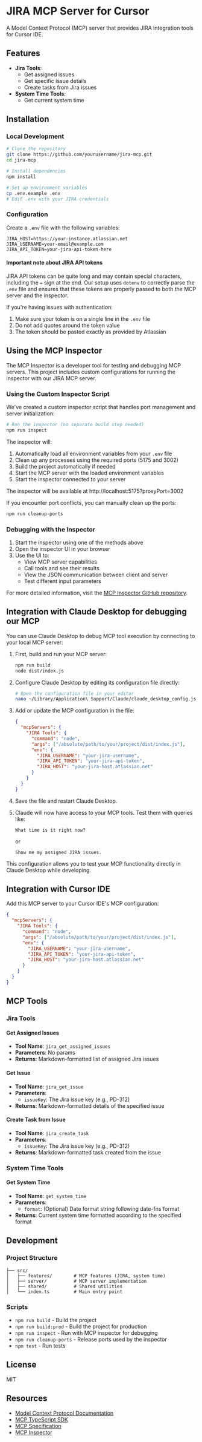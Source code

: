 # JIRA MCP Server for Cursor

A Model Context Protocol (MCP) server that provides JIRA integration tools for Cursor IDE.

## Features

- **Jira Tools**:
  - Get assigned issues
  - Get specific issue details
  - Create tasks from Jira issues
- **System Time Tools**:
  - Get current system time

## Installation

### Local Development

```bash
# Clone the repository
git clone https://github.com/yourusername/jira-mcp.git
cd jira-mcp

# Install dependencies
npm install

# Set up environment variables
cp .env.example .env
# Edit .env with your JIRA credentials
```

### Configuration

Create a `.env` file with the following variables:

```
JIRA_HOST=https://your-instance.atlassian.net
JIRA_USERNAME=your-email@example.com
JIRA_API_TOKEN=your-jira-api-token-here
```

#### Important note about JIRA API tokens

JIRA API tokens can be quite long and may contain special characters, including the `=` sign at the end. Our setup uses `dotenv` to correctly parse the `.env` file and ensures that these tokens are properly passed to both the MCP server and the inspector.

If you're having issues with authentication:

1. Make sure your token is on a single line in the `.env` file
2. Do not add quotes around the token value
3. The token should be pasted exactly as provided by Atlassian

## Using the MCP Inspector

The MCP Inspector is a developer tool for testing and debugging MCP servers. This project includes custom configurations for running the inspector with our JIRA MCP server.

### Using the Custom Inspector Script

We've created a custom inspector script that handles port management and server initialization:

```bash
# Run the inspector (no separate build step needed)
npm run inspect
```

The inspector will:

1. Automatically load all environment variables from your `.env` file
2. Clean up any processes using the required ports (5175 and 3002)
3. Build the project automatically if needed
4. Start the MCP server with the loaded environment variables
5. Start the inspector connected to your server

The inspector will be available at http://localhost:5175?proxyPort=3002

If you encounter port conflicts, you can manually clean up the ports:

```bash
npm run cleanup-ports
```

### Debugging with the Inspector

1. Start the inspector using one of the methods above
2. Open the inspector UI in your browser
3. Use the UI to:
   - View MCP server capabilities
   - Call tools and see their results
   - View the JSON communication between client and server
   - Test different input parameters

For more detailed information, visit the [MCP Inspector GitHub repository](https://github.com/modelcontextprotocol/inspector).

## Integration with Claude Desktop for debugging our MCP

You can use Claude Desktop to debug MCP tool execution by connecting to your local MCP server:

1. First, build and run your MCP server:

   ```bash
   npm run build
   node dist/index.js
   ```

2. Configure Claude Desktop by editing its configuration file directly:

   ```bash
   # Open the configuration file in your editor
   nano ~/Library/Application\ Support/Claude/claude_desktop_config.json
   ```

3. Add or update the MCP configuration in the file:

   ```json
   {
     "mcpServers": {
       "JIRA Tools": {
         "command": "node",
         "args": ["/absolute/path/to/your/project/dist/index.js"],
         "env": {
           "JIRA_USERNAME": "your-jira-username",
           "JIRA_API_TOKEN": "your-jira-api-token",
           "JIRA_HOST": "your-jira-host.atlassian.net"
         }
       }
     }
   }
   ```

4. Save the file and restart Claude Desktop.

5. Claude will now have access to your MCP tools. Test them with queries like:
   ```
   What time is it right now?
   ```
   or
   ```
   Show me my assigned JIRA issues.
   ```

This configuration allows you to test your MCP functionality directly in Claude Desktop while developing.

## Integration with Cursor IDE

Add this MCP server to your Cursor IDE's MCP configuration:

```json
{
  "mcpServers": {
    "JIRA Tools": {
      "command": "node",
      "args": ["/absolute/path/to/your/project/dist/index.js"],
      "env": {
        "JIRA_USERNAME": "your-jira-username",
        "JIRA_API_TOKEN": "your-jira-api-token",
        "JIRA_HOST": "your-jira-host.atlassian.net"
      }
    }
  }
}
```

## MCP Tools

### Jira Tools

#### Get Assigned Issues

- **Tool Name**: `jira_get_assigned_issues`
- **Parameters**: No params
- **Returns**: Markdown-formatted list of assigned Jira issues

#### Get Issue

- **Tool Name**: `jira_get_issue`
- **Parameters**:
  - `issueKey`: The Jira issue key (e.g., PD-312)
- **Returns**: Markdown-formatted details of the specified issue

#### Create Task from Issue

- **Tool Name**: `jira_create_task`
- **Parameters**:
  - `issueKey`: The Jira issue key (e.g., PD-312)
- **Returns**: Markdown-formatted task created from the issue

### System Time Tools

#### Get System Time

- **Tool Name**: `get_system_time`
- **Parameters**:
  - `format`: (Optional) Date format string following date-fns format
- **Returns**: Current system time formatted according to the specified format

## Development

### Project Structure

```
├── src/
│   ├── features/        # MCP features (JIRA, system time)
│   ├── server/          # MCP server implementation
│   ├── shared/          # Shared utilities
│   └── index.ts         # Main entry point
```

### Scripts

- `npm run build` - Build the project
- `npm run build:prod` - Build the project for production
- `npm run inspect` - Run with MCP inspector for debugging
- `npm run cleanup-ports` - Release ports used by the inspector
- `npm test` - Run tests

## License

MIT

## Resources

- [Model Context Protocol Documentation](https://modelcontextprotocol.io)
- [MCP TypeScript SDK](https://github.com/modelcontextprotocol/typescript-sdk)
- [MCP Specification](https://spec.modelcontextprotocol.io/specification/)
- [MCP Inspector](https://github.com/modelcontextprotocol/inspector)
